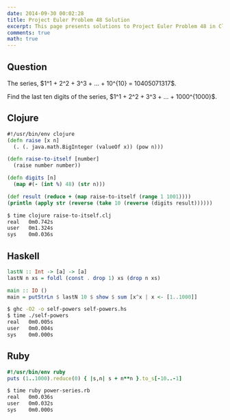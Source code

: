 ```yaml
---
date: 2014-09-30 00:02:28
title: Project Euler Problem 48 Solution
excerpt: This page presents solutions to Project Euler Problem 48 in Clojure, Haskell and Ruby.
comments: true
math: true
---
```



## Question

<p>
The series, $1^1 + 2^2 + 3^3 + ... + 10^{10} = 10405071317$.
</p>

<p>
Find the last ten digits of the series, $1^1 + 2^2 + 3^3 + ... + 1000^{1000}$.
</p>






## Clojure

```clojure
#!/usr/bin/env clojure
(defn raise [x n]
  (. (. java.math.BigInteger (valueOf x)) (pow n)))

(defn raise-to-itself [number]
  (raise number number))

(defn digits [n]
  (map #(- (int %) 48) (str n)))

(def result (reduce + (map raise-to-itself (range 1 1001))))
(println (apply str (reverse (take 10 (reverse (digits result))))))
```


```bash
$ time clojure raise-to-itself.clj
real   0m0.742s
user   0m1.324s
sys    0m0.036s
```



## Haskell

```haskell
lastN :: Int -> [a] -> [a]
lastN n xs = foldl (const . drop 1) xs (drop n xs)

main :: IO ()
main = putStrLn $ lastN 10 $ show $ sum [x^x | x <- [1..1000]]
```


```bash
$ ghc -O2 -o self-powers self-powers.hs
$ time ./self-powers
real   0m0.005s
user   0m0.004s
sys    0m0.000s
```



## Ruby

```ruby
#!/usr/bin/env ruby
puts (1..1000).reduce(0) { |s,n| s + n**n }.to_s[-10..-1]
```


```bash
$ time ruby power-series.rb
real   0m0.036s
user   0m0.032s
sys    0m0.000s
```


